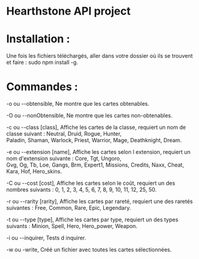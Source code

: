 # Hearthstone API project 

# Installation :

Une fois les fichiers téléchargés, aller dans votre dossier où ils se trouvent et faire : sudo npm install -g.

# Commandes :

  -o ou --obtensible, Ne montre que les cartes obtenables.
	
  -O ou --nonObtensible, Ne montre que les cartes non-obtenables.
	
  -c ou --class [class], Affiche les cartes de la classe, requiert un nom de classe suivant : Neutral, Druid, Rogue, Hunter,  
	Paladin, Shaman, Warlock, Priest, Warrior, Mage, Deathknight, Dream.
	
  -e ou --extension [name], Affiche les cartes selon l extension, requiert un nom d'extension suivante : Core, Tgt, Ungoro,  
	Gvg, Og, Tb, Loe, Gangs, Brm, Expert1, Missions, Credits, Naxx, Cheat, Kara, Hof, Hero_skins.
	
  -C ou --cost [cost], Affiche les cartes selon le coût, requiert un des nombres suivants : 0, 1, 2, 3, 4, 5, 6, 7, 8, 9, 10, 
	11, 12, 25, 50.
	
  -r ou --rarity [rarity], Affiche les cartes par rareté, requiert une des raretés suivantes : Free, Common, Rare, Epic, 
	Legendary.
	
  -t ou --type [type], Affiche les cartes par type, requiert un des types suivants : Minion, Spell, Hero, Hero_power, Weapon.
	
  -i ou --inquirer, Tests d inquirer.
	
  -w ou -write, Créé un fichier avec toutes les cartes sélectionnées.

